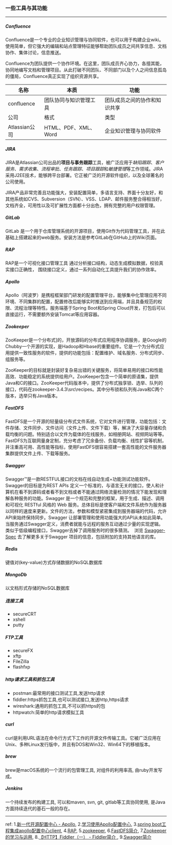 ###  一些工具与其功能

***

##### Confluence
Confluence是一个专业的企业知识管理与协同软件，也可以用于构建企业wiki。使用简单，但它强大的编辑和站点管理特征能够帮助团队成员之间共享信息、文档协作、集体讨论，信息推送。

Confluence为团队提供一个协作环境。在这里，团队成员齐心协力，各擅其能，协同地编写文档和管理项目。从此打破不同团队、不同部门以及个人之间信息孤岛的僵局，Confluence真正实现了组织资源共享。

| 名称          | 本质                   | 功能                         |
| ------------- | ---------------------- | ---------------------------- |
| confluence    | 团队协同与知识管理工具 | 团队成员之间的协作和知识共享 |
| 公司          | 格式                   | 类型                         |
| Atlassian公司 | HTML、PDF、XML、Word   | 企业知识管理与协同软件       |



##### JIRA
JIRA是Atlassian公司出品的**项目与事务跟踪**工具，被广泛应用于*缺陷跟踪*、*客户服务*、*需求收集*、*流程审批*、*任务跟踪*、*项目跟踪*和*敏捷管理*等工作领域。JIRA采用J2EE技术，能够跨平台部署。它正被广泛的开源软件组织，以及全球著名的公司使用。

JIRA产品非常完善且功能强大，安装配置简单，多语言支持、界面十分友好，和其他系统如CVS、Subversion（SVN）、VSS、LDAP、邮件服务整合得相当好，文档齐全，可用性以及可扩展性方面都十分出色，拥有完整的用户权限管理。




##### GitLab
GitLab 是一个用于仓库管理系统的开源项目，使用Git作为代码管理工具，并在此基础上搭建起来的web服务。安装方法是参考GitLab在GitHub上的Wiki页面。



##### RAP
RAP是一个可视化接口管理工具 通过分析接口结构，动态生成模拟数据，校验真实接口正确性， 围绕接口定义，通过一系列自动化工具提升我们的协作效率。



##### Apollo
Apollo（阿波罗）是携程框架部门研发的配置管理平台，能够集中化管理应用不同环境、不同集群的配置，配置修改后能够实时推送到应用端，并且具备规范的权限、流程治理等特性。服务端基于Spring Boot和Spring Cloud开发，打包后可以直接运行，不需要额外安装Tomcat等应用容器。



##### Zookeeper
ZooKeeper是一个分布式]的，开放源码的分布式应用程序协调服务，是Google的Chubby一个开源的实现，是Hadoop和Hbase的重要组件。它是一个为分布式应用提供一致性服务的软件，提供的功能包括：配置维护、域名服务、分布式同步、组服务等。

ZooKeeper的目标就是封装好复杂易出错的关键服务，将简单易用的接口和性能高效、功能稳定的系统提供给用户。ZooKeeper包含一个简单的原语集，提供Java和C的接口。ZooKeeper代码版本中，提供了分布式独享锁、选举、队列的接口，代码在zookeeper-3.4.3\src\recipes。其中分布锁和队列有Java和C两个版本，选举只有Java版本。



##### FastDFS
FastDFS是一个开源的轻量级分布式文件系统，它对文件进行管理，功能包括：文件存储、文件同步、文件访问（文件上传、文件下载）等，解决了大容量存储和负载均衡的问题。特别适合以文件为载体的在线服务，如相册网站、视频网站等等。
FastDFS为互联网量身定制，充分考虑了冗余备份、负载均衡、线性扩容等机制，并注重高可用、高性能等指标，使用FastDFS很容易搭建一套高性能的文件服务器集群提供文件上传、下载等服务。



##### Swagger
Swagger™是一款RESTFUL接口的文档在线自动生成+功能测试功能软件。Swagger的目标是为REST APIs 定义一个标准的，与语言无关的接口，使人和计算机在看不到源码或者看不到文档或者不能通过网络流量检测的情况下能发现和理解各种服务的功能。Swagger 是一个规范和完整的框架，用于生成、描述、调用和可视化 RESTful 风格的 Web 服务。总体目标是使客户端和文件系统作为服务器以同样的速度来更新。文件的方法，参数和模型紧密集成到服务器端的代码，允许API来始终保持同步。Swagger 让部署管理和使用功能强大的API从未如此简单。 当服务通过Swagger定义，消费者就能与远程的服务互动通过少量的实现逻辑。类似于低级编程接口，Swagger去掉了调用服务时的很多猜测。  浏览 [Swagger-Spec](https://github.com/swagger-api/swagger-spec) 去了解更多关于Swagger 项目的信息，包括附加的支持其他语言的库。 



##### Redis 
键值对(key-value)方式存储数据的NoSQL数据库



##### MongoDb 
以文档形式存储的NoSQL数据库



##### 连接工具
- secureCRT
- xshell
- putty



##### FTP工具
- secureFX
- xftp
- FileZilla
- flashfxp

##### http请求工具和抓包工具
- postman:最常用的接口测试工具,发送http请求
- fiddler:https抓包工具,也可以测试接口,发送http,https请求
- wireshark:通用的抓包工具,不可以抓https的包
- httpwatch:简单的http请求模拟工具

##### curl
curl是利用URL语法在命令行方式下工作的开源文件传输工具。它被广泛应用在Unix、多种Linux发行版中，并且有DOS和Win32、Win64下的移植版本。

##### brew
brew是macOS系统的一个流行的包管理工具, 对组件的利用率高, 由ruby开发写成。

##### Jenkins
一个持续发布的构建工具, 可以和maven, svn, git, gitlab等工具协同使用, 是Java方面持续迭代的基石一般的存在。

---

ref:
1.[新一代开源配置中心 - Apollo](https://yq.aliyun.com/articles/74601),   2.[学习使用Apollo配置中心](http://www.cnblogs.com/andyfengzp/p/7243847.html),   3.[spring boot工程集成apollo配置中心client](https://blog.csdn.net/forliberty/article/details/78284525),   4.[RAP](http://rapapi.org/org/index.do),   5.[zookeeper](https://baike.baidu.com/item/zookeeper/4836397?fr=aladdin),   6.[FastDFS简介](https://blog.csdn.net/zhushuai1221/article/details/52441155),   7.[Zookeeper 的学习与运用](http://blog.jiguang.cn/push_zookeeper_study_usage/),   8.[【HTTP】Fiddler（一） - Fiddler简介 ](https://blog.csdn.net/ohmygirl/article/details/17846199),   9.[Swagger简介](https://blog.csdn.net/wangnan9279/article/details/44541665)
